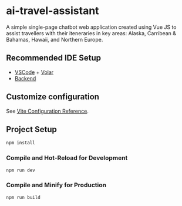 # ai-travel-assistant

A simple single-page chatbot web application created using Vue JS to assist travellers with their iteneraries in key areas: Alaska, Carribean & Bahamas, Hawaii, and Northern Europe.

## Recommended IDE Setup

- [VSCode](https://code.visualstudio.com/) + [Volar](https://marketplace.visualstudio.com/items?itemName=Vue.volar)
- [Backend](https://github.com/lemon-lau/lau-ai-travel-assistant-django)

## Customize configuration

See [Vite Configuration Reference](https://vite.dev/config/).

## Project Setup

```sh
npm install
```

### Compile and Hot-Reload for Development

```sh
npm run dev
```

### Compile and Minify for Production

```sh
npm run build
```
